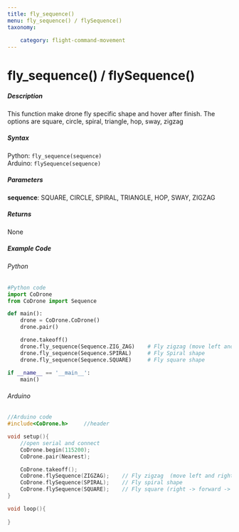 ```yaml
---
title: fly_sequence()
menu: fly_sequence() / flySequence()
taxonomy:
	
	category: flight-command-movement
---
```


# fly_sequence() / flySequence()

##### Description

This function make drone fly specific shape and hover after finish. The options are square, circle, spiral, triangle, hop, sway, zigzag

##### Syntax
Python: ```fly_sequence(sequence)```<br />
Arduino: ```flySequence(sequence)```

##### Parameters

**sequence**: SQUARE, CIRCLE, SPIRAL, TRIANGLE, HOP, SWAY, ZIGZAG

##### Returns

None

##### Example Code
###### Python
```python
#Python code
import CoDrone
from CoDrone import Sequence

def main():
	drone = CoDrone.CoDrone()
	drone.pair()

	drone.takeoff()
	drone.fly_sequence(Sequence.ZIG_ZAG)	# Fly zigzag (move left and right 2 times each while move forward)
	drone.fly_sequence(Sequence.SPIRAL)		# Fly Spiral shape
	drone.fly_sequence(Sequence.SQUARE)		# Fly square shape
	
if __name__ == '__main__':
	main()

```
###### Arduino
```c
//Arduino code
#include<CoDrone.h>		//header

void setup(){
	//open serial and connect
	CoDrone.begin(115200);
	CoDrone.pair(Nearest);

	CoDrone.takeoff();
	CoDrone.flySequence(ZIGZAG);	// Fly zigzag  (move left and right 2 times each while move forward)
	CoDrone.flySequence(SPIRAL);	// Fly spiral shape
	CoDrone.flySequence(SQUARE);	// Fly square (right -> forward -> left -> backward)	
}

void loop(){
	
}


```